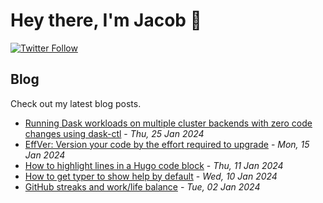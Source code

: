 # Hey there, I'm Jacob 👋
[![Twitter Follow](https://img.shields.io/twitter/follow/_jacobtomlinson?style=social)](https://twitter.com/_jacobtomlinson)

## Blog

Check out my latest blog posts.

- [Running Dask workloads on multiple cluster backends with zero code changes using dask-ctl](https://jacobtomlinson.dev/posts/2024/running-dask-workloads-on-multiple-cluster-backends-with-zero-code-changes-using-dask-ctl/) - *Thu, 25 Jan 2024*
- [EffVer: Version your code by the effort required to upgrade](https://jacobtomlinson.dev/effver/) - *Mon, 15 Jan 2024*
- [How to highlight lines in a Hugo code block](https://jacobtomlinson.dev/posts/2024/how-to-highlight-lines-in-a-hugo-code-block/) - *Thu, 11 Jan 2024*
- [How to get typer to show help by default](https://jacobtomlinson.dev/posts/2024/how-to-get-typer-to-show-help-by-default/) - *Wed, 10 Jan 2024*
- [GitHub streaks and work/life balance](https://jacobtomlinson.dev/posts/2024/github-streaks-and-work/life-balance/) - *Tue, 02 Jan 2024*

